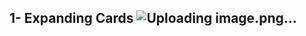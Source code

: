 1- Expanding Cards ![Uploading image.png…]()
------------------------------------------------------------------

